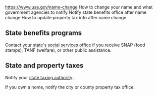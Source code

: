 

https://www.usa.gov/name-change
How to change your name and what government agencies to notify
Notify state benefits office after name change
How to update property tax info after name change

State benefits programs
-----------------------

Contact your
[state's social services office](https://www.usa.gov/state-social-services)
if you receive SNAP (food stamps), TANF (welfare), or other public assistance.

State and property taxes
------------------------

Notify your
[state taxing authority](https://www.irs.gov/businesses/small-businesses-self-employed/state-government-websites)
.

If you own a home, notify the city or county property tax office.
